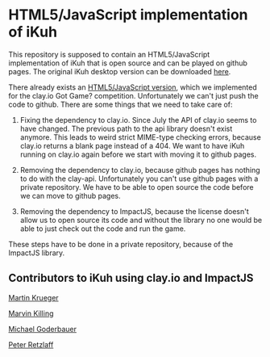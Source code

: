 # HTML5/JavaScript implementation of iKuh

This repository is supposed to contain an HTML5/JavaScript implementation of iKuh that is open source and can be played on github pages. The original iKuh desktop version can be downloaded [here](https://github.com/ikuh/ikuh.desktop).

There already exists an [HTML5/JavaScript version](https://ikuh.clay.io/game/ikuh), which we implemented for the clay.io Got Game? competition. Unfortunately we can't just push the code to github. There are some things that we need to take care of:

1. Fixing the dependency to clay.io. Since July the API of clay.io seems to have changed. The previous path to the api library doesn't exist anymore. This leads to weird strict MIME-type checking errors, because clay.io returns a blank page instead of a 404. We want to have iKuh running on clay.io again before we start with moving it to github pages.

2. Removing the dependency to clay.io, because github pages has nothing to do with the clay-api. Unfortunately you can't use github pages with a private repository. We have to be able to open source the code before we can move to github pages.

3. Removing the dependency to ImpactJS, because the license doesn't allow us to open source its code and without the library no one would be able to just check out the code and run the game.

These steps have to be done in a private repository, because of the ImpactJS library.


## Contributors to iKuh using clay.io and ImpactJS

[Martin Krueger](https://github.com/mkaydev)

[Marvin Killing](https://github.com/mkilling)

[Michael Goderbauer](https://github.com/goderbauer)

[Peter Retzlaff](https://github.com/peret)
